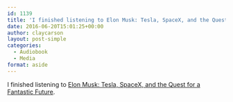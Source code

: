 ```yaml
---
id: 1139
title: 'I finished listening to Elon Musk: Tesla, SpaceX, and the Quest for a Fantastic Future'
date: 2016-06-20T15:01:25+00:00
author: claycarson
layout: post-simple
categories: 
  - Audiobook
  - Media
format: aside
---
```

I finished listening to [Elon Musk: Tesla, SpaceX, and the Quest for a Fantastic Future](http://amazon.com/exec/obidos/ASIN/0062301233/claycarson0c-20).<!--more-->